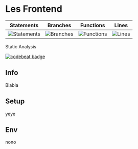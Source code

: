 # Les Frontend
| Statements | Branches | Functions | Lines |
| ------ | ------ | ------- | ------- |
| ![Statements](#statements# "Make me better!") | ![Branches](#branches# "Make me better!") | ![Functions](#functions# "Make me better!") | ![Lines](#lines# "Make me better!") |


Static Analysis

[![codebeat badge](https://codebeat.co/badges/6e175c71-62a7-473a-abcf-fdb6393925ab)](https://codebeat.co/projects/github-com-bingobois-sutte-frontend-master)

## Info
Blabla


## Setup
yeye

## Env
nono
